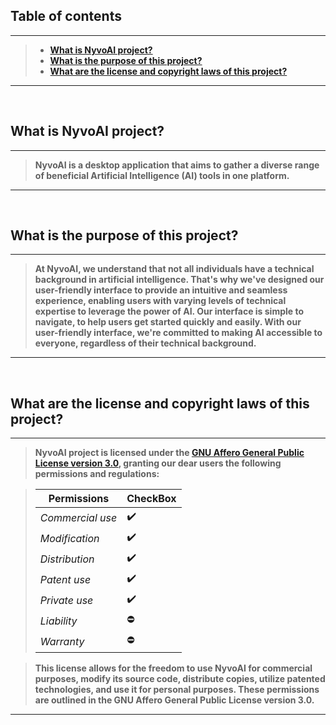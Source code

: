 ## Table of contents
---
> - [**What is NyvoAI project?**](#what-is-nyvoai-project)
> - [**What is the purpose of this project?**](#what-is-the-purpose-of-this-project)
> - [**What are the license and copyright laws of this project?**](#what-are-the-license-and-copyright-laws-of-this-project)
---


<br>


## What is NyvoAI project?
---
> **NyvoAI is a desktop application that aims to gather a diverse range of beneficial Artificial Intelligence (AI) tools in one platform.**
---


<br>


## What is the purpose of this project?
---
> **At NyvoAI, we understand that not all individuals have a technical background in artificial intelligence. That's why we've designed our user-friendly interface to provide an intuitive and seamless experience, enabling users with varying levels of technical expertise to leverage the power of AI. Our interface is simple to navigate, to help users get started quickly and easily.  With our user-friendly interface, we're committed to making AI accessible to everyone, regardless of their technical background.**
---


<br>


## What are the license and copyright laws of this project?
---
> **NyvoAI project is licensed under the [GNU Affero General Public License version 3.0](), granting our dear users the following permissions and regulations:**

> | **Permissions** | CheckBox |
> | ------------- | ------ |
> | *Commercial use* | ✔️ |
> | *Modification*  | ✔️ |
> | *Distribution*   | ✔️ |
> | *Patent use*    | ✔️ |
> | *Private use*   | ✔️ |
> | *Liability* | ⛔ |
> | *Warranty* | ⛔ |

> **This license allows for the freedom to use NyvoAI for commercial purposes, modify its source code, distribute copies, utilize patented technologies, and use it for personal purposes. These permissions are outlined in the GNU Affero General Public License version 3.0.**

---


